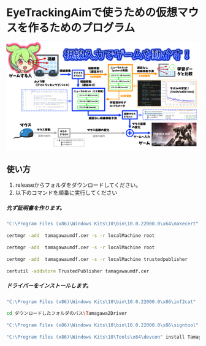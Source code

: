 # EyeTrackingAimで使うための仮想マウスを作るためのプログラム
![EyeTrackingAimの全体説明](./readme/20240114_eyetrack.png)
## 使い方
1. releaseからフォルダをダウンロードしてください。
2. 以下のコマンドを順番に実行してください

##### 先ず証明書を作ります。
```bash
"C:\Program Files (x86)\Windows Kits\10\bin\10.0.22000.0\x64\makecert" -r -pe -n "CN=tamagawa2 CA" -ss "tamagawa2Store" tamagawaumdf.cer
```
```bash
certmgr -add  tamagawaumdf.cer -s -r localMachine root
```
```bash
certmgr -add  tamagawaumdf.cer -s -r localMachine root
```
```bash
certmgr -add  tamagawaumdf.cer -s -r localMachine trustedpublisher
```
```bash
certutil -addstore TrustedPublisher tamagawaumdf.cer
```

##### ドライバーをインストールします。
```bash
"C:\Program Files (x86)\Windows Kits\10\bin\10.0.22000.0\x86\inf2cat"  /driver:"ダウンロードしたフォルダのパス\Tamagawa2Driver" /os:10_X64
```
```bash
cd ダウンロードしたフォルダのパス\Tamagawa2Driver
```
```bash
"C:\Program Files (x86)\Windows Kits\10\bin\10.0.22000.0\x86\signtool" sign -fd SHA1 -v -n "tamagawa2 CA" -s tamagawa2Store tamagawaumdf.cat
```
```bash
"C:\Program Files (x86)\Windows Kits\10\Tools\x64\devcon" install Tamagawa2Driver.inf Root\Tamagawa2Driver
```